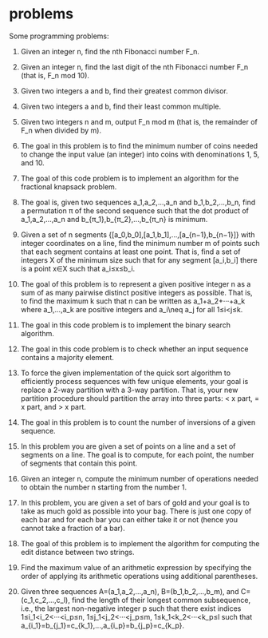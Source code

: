 # problems
Some programming problems:

001. Given an integer n, find the nth Fibonacci number F_n.

002. Given an integer n, find the last digit of the nth Fibonacci number F_n (that is, F_n mod 10).

003. Given two integers a and b, find their greatest common divisor.

004. Given two integers a and b, find their least common multiple.

005. Given two integers n and m, output F_n mod m (that is, the remainder of F_n when divided by m).

006. The goal in this problem is to find the minimum number of coins needed to change the input value (an integer) into coins with denominations 1, 5, and 10.

007. The goal of this code problem is to implement an algorithm for the fractional knapsack problem.

008. The goal is, given two sequences a_1,a_2,...,a_n and b_1,b_2,...,b_n, find a permutation π of the second sequence such that the dot product of a_1,a_2,...,a_n and b_{π_1},b_{π_2},...,b_{π_n} is minimum.

009. Given a set of n segments {[a_0,b_0],[a_1,b_1],...,[a_{n−1},b_{n−1}]} with integer coordinates on a line, find the minimum number m of points such that each segment contains at least one point. That is, find a set of integers X of the minimum size such that for any segment [a_i,b_i] there is a point x∈X such that a_i≤x≤b_i.

010. The goal of this problem is to represent a given positive integer n as a sum of as many pairwise distinct positive integers as possible. That is, to find the maximum k such that n can be written as a_1+a_2+···+a_k where a_1,...,a_k are positive integers and a_i\neq a_j for all 1≤i<j≤k.

011. The goal in this code problem is to implement the binary search algorithm.

012. The goal in this code problem is to check whether an input sequence contains a majority element.

013. To force the given implementation of the quick sort algorithm to efficiently process sequences with few unique elements, your goal is replace a 2-way partition with a 3-way partition. That is, your new partition procedure should partition the array into three parts: < x part, = x part, and > x part.

014. The goal in this problem is to count the number of inversions of a given sequence.

015. In this problem you are given a set of points on a line and a set of segments on a line. The goal is to compute, for each point, the number of segments that contain this point.

016. Given an integer n, compute the minimum number of operations needed to obtain the number n starting from the number 1.

017. In this problem, you are given a set of bars of gold and your goal is to take as much gold as possible into your bag. There is just one copy of each bar and for each bar you can either take it or not (hence you cannot take a fraction of a bar).

018. The goal of this problem is to implement the algorithm for computing the edit distance between two strings.

019. Find the maximum value of an arithmetic expression by specifying the order of applying its arithmetic operations using additional parentheses.

020. Given three sequences A=(a_1,a_2,...,a_n), B=(b_1,b_2,...,b_m), and C=(c_1,c_2,...,c_l), find the length of their longest common subsequence, i.e., the largest non-negative integer p such that there exist indices 1≤i_1<i_2<···<i_p≤n, 1≤j_1<j_2<···<j_p≤m, 1≤k_1<k_2<···<k_p≤l such that a_{i_1}=b_{j_1}=c_{k_1},...,a_{i_p}=b_{j_p}=c_{k_p}.

